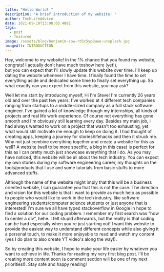 ```yaml
---
title: "Hello World! "
description: "A brief introduction of my website! "
author: TechLifeAdvice
date: 2021-09-10T23:08:03.489Z
tags:
  - post
  - featured
image: /assets/blog/benjamin-sow-rd3c5yp0uwe-unsplash.jpg
imageAlt: INTRODUCTION
---
```

Hey, welcome to my website! In the 1% chance that you found my website, congrats! I actually don't have much toshow here (yet!), but you can expect that I'll slowly update this website over time. I'll keep updating the website whenever I have time. I finally found the time to set everything aside and dedicated some time to finally set everything up. So what exactly can you expect from this website, you may ask?

Well let me start by introducing myself, Hi I'm Steve! I'm currently 26 years old and over the past few years, I've worked at 4 different tech companies ranging from startups to a middle-sized company as a full stack software engineer. I've gained a lot of knowledge through my internships, all kinds of projects and real life work experience. Of course not everything has gone smooth and I'm obviously still learning every day. Besides my main job, I had always wanted to work on a project that wasn't too exhausting, yet what would still motivate me enough to keep on doing it. I had thought of creating apps, keeping a journey for stories/lifehacks and then it struck me. Why not just combine everything together and create a website for this as well? A website (well to be more specific, a blog in this case) is perfect for this as I can pretty much just showcase everything that I do. As you may have noticed, this website will be all about the tech industry. You can expect my own stories during my software engineering career, my thoughts on the tools/products that I use and some tutorials from basic stuffs to more advanced stuffs. 

Although the name of the website might imply that this will be a business oriented website, I can guarantee you that this is not the case. The direction and vision for this website is that I want to provide as much help as possible to people who would like to work in the tech industry, like software engineering students/computer science students or just anyone that is interested! I'm sure we all have typed stackoverflow in Google in hope to find a solution for our coding problem. I remember my first search was "how to center a div", hehe. I felt stupid afterwards, but the reality is that coding can be hard especially when you're just starting out! I want this website to provide the easiest way to understand different concepts while also giving it a personal touch, to make it more enjoyable to read and watch my content (yes I do plan to also create YT video's along the way!).

So by creating this website, I hope to make your life easier by whatever you want to achieve in life. Thanks for reading my very first blog post. I'll be creating more content soon (a comment section will be one of my next priorities!). Stay safe and happy reading!